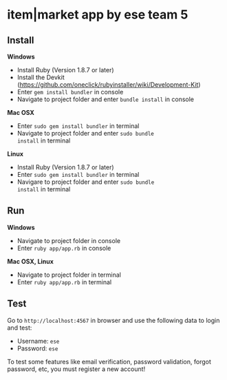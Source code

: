 item|market app by ese team 5
=============

Install
-------

__Windows__
* Install Ruby (Version 1.8.7 or later)
* Install the Devkit (https://github.com/oneclick/rubyinstaller/wiki/Development-Kit)
* Enter <code>gem install bundler</code> in console
* Navigate to project folder and enter <code>bundle install</code> in console

__Mac OSX__
* Enter <code>sudo gem install bundler</code> in terminal
* Navigate to project folder and enter <code>sudo bundle install</code> in terminal

__Linux__
* Install Ruby (Version 1.8.7 or later)
* Enter <code>sudo gem install bundler</code> in terminal
* Navigare to project folder and enter <code>sudo bundle install</code> in terminal


Run
---

__Windows__
* Navigate to project folder in console
* Enter <code>ruby app/app.rb</code> in console

__Mac OSX, Linux__
* Navigate to project folder in terminal
* Enter <code>ruby app/app.rb</code> in terminal

Test
----

Go to <code>http://localhost:4567</code> in browser and use the following data to login and test:
* Username: <code>ese</code>
* Password: <code>ese</code>

To test some features like email verification, password validation, forgot password, etc, you must register a new account!

